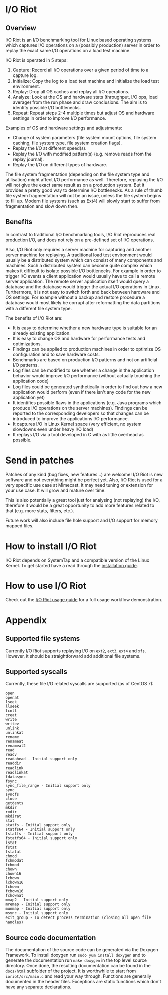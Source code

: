 # I/O Riot

## Overview

I/O Riot is an I/O benchmarking tool for Linux based operating systems which captures I/O operations on a (possibly production) server in order to replay the exact same I/O operations on a load test machine.

I/O Riot is operated in 5 steps:

1. Capture: Record all I/O operations over a given period of time to a capture log.
2. Initialize: Copy the log to a load test machine and initialize the load test environment.
3. Replay: Drop all OS caches and replay all I/O operations.
4. Analyze: Look at the OS and hardware stats (throughput, I/O ops, load average) from the run phase and draw conclusions. The aim is to identify possible I/O bottlenecks.
5. Repeat: Repeat steps 2-4 multiple times but adjust OS and hardware settings in order to improve I/O performance.

Examples of OS and hardware settings and adjustments:

* Change of system parameters (file system mount options, file system caching, file system type, file system creation flags).
* Replay the I/O at different speed(s).
* Replay the I/O with modified pattern(s) (e.g. remove reads from the replay journal).
* Replay the I/O on different types of hardware.

The file system fragmentation (depending on the file system type and utilisation) might affect I/O performance as well. Therefore, replaying the I/O will not give the exact same result as on a production system. But it provides a pretty good way to determine I/O bottlenecks. As a rule of thumb file system fragmentation will not be an issue, unless the file system begins to fill up. Modern file systems (such as Ext4) will slowly start to suffer from fragmentation and slow down then.

## Benefits

In contrast to traditional I/O benchmarking tools, I/O Riot reproduces real production I/O, and does not rely on a pre-defined set of I/O operations.

Also, I/O Riot only requires a server machine for capturing and another server machine for replaying. A traditional load test environment would usually be a distributed system which can consist of many components and machines. Such a distributed system can become quite complex which makes it difficult to isolate possible I/O bottlenecks. For example in order to trigger I/O events a client application would usually have to call a remote server application. The remote server application itself would query a database and the database would trigger the actual I/O operations in Linux. Furthermore, it is not easy to switch forth and back between hardware and OS settings. For example without a backup and restore procedure a database would most likely be corrupt after reformatting the data partitions with a different file system type.

The benefits of I/O Riot are:

* It is easy to determine whether a new hardware type is suitable for an already existing application.
* It is easy to change OS and hardware for performance tests and optimizations.
* Findings can be applied to production machines in order to optimize OS configuration and to save hardware costs.
* Benchmarks are based on production I/O patterns and not on artificial I/O patterns.
* Log files can be modified to see whether a change in the application behavior would improve I/O performance (without actually touching the application code)
* Log files could be generated synthetically in order to find out how a new application would perform (even if there isn't any code for the new application yet)
* It identifies possible flaws in the applications (e.g. Java programs which produce I/O operations on the server machines). Findings can be reported to the corresponding developers so that changes can be introduced to improve the applications I/O performance.
* It captures I/O in Linux Kernel space (very efficient, no system slowdowns even under heavy I/O load)
* It replays I/O via a tool developed in C with as little overhead as possible.

# Send in patches

Patches of any kind (bug fixes, new features...) are welcome! I/O Riot is new software and not everything might be perfect yet. Also, I/O Riot is used for a very specific use case at Mimecast. It may need tuning or extension for your use case. It will grow and mature over time.

This is also potentially a great tool just for analysing (not replaying) the I/O, therefore it would be a great opportunity to add more features related to that (e.g. more stats, filters, etc.).

Future work will also include file hole support and I/O support for memory mapped files.

# How to install I/O Riot

I/O Riot depends on SystemTap and a compatible version of the Linux Kernel. To get started have a read through the [installation guide](docs/markdown/installation.md).

# How to use I/O Riot

Check out the [I/O Riot usage guide](docs/markdown/usage.md) for a full usage workflow demonstration.

# Appendix

## Supported file systems

Currently I/O Riot supports replaying I/O on ``ext2``, ``ext3``, ``ext4`` and ``xfs``. However, it should be straightforward add additional file systems. 

## Supported syscalls

Currently, these file I/O related syscalls are supported (as of CentOS 7):

```code
open
openat
lseek
llseek
fcntl
creat
write
writev
unlink
unlinkat
rename
renameat
renameat2
read
readv
readahead - Initial support only
readdir
readlink
readlinkat
fdatasync
fsync
sync_file_range - Initial support only
sync
syncfs
close
getdents
mkdir
rmdir
mkdirat
stat
statfs - Initial support only
statfs64 - Initial support only
fstatfs - Initial support only
fstatfs64 - Initial support only
lstat
fstat
fstatat
chmod
fchmodat
fchmod
chown
chown16
lchown
lchown16
fchown
fchown16
fchownat
mmap2 - Initial support only
mremap - Initial support only
munmap - Initial support only
msync - Initial support only
exit_group - To detect process termination (closing all open file handles)
```

## Source code documentation

The documentation of the source code can be generated via the Doxygen Framework. To install doxygen run ``sudo yum install doxygen`` and to generate the documentation run ``make doxygen`` in the top level source directory.  Once done, the resulting documentation can be found in the ``docs/html`` subfolder of the project. It is worthwhile to start from ``ioriot/src/main.c`` and read your way through. Functions are generally documented in the header files. Exceptions are static functions which don't have any separate declarations.
